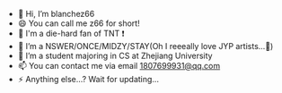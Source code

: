 - 👋 Hi, I’m blanchez66
- 😄 You can call me z66 for short!
- 💞️ I'm a die-hard fan of TNT ❗
- 👀 I’m a NSWER/ONCE/MIDZY/STAY(Oh I reeeally love JYP artists...🥰)
- 🌱 I’m a student majoring in CS at Zhejiang University
- 📫 You can contact me via email 1807699931@qq.com
- ⚡ Anything else...? Wait for updating...

<!---
blachez66/blachez66 is a ✨ special ✨ repository because its `README.md` (this file) appears on your GitHub profile.
You can click the Preview link to take a look at your changes.
--->
